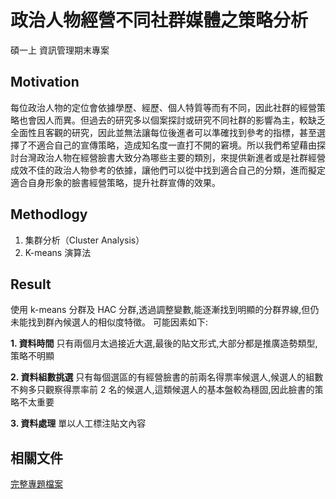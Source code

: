 # 政治人物經營不同社群媒體之策略分析

碩一上 資訊管理期末專案

## Motivation

每位政治人物的定位會依據學歷、經歷、個人特質等而有不同，因此社群的經營策略也會因人而異。但過去的研究多以個案探討或研究不同社群的影響為主，較缺乏全面性且客觀的研究，因此並無法讓每位後進者可以準確找到參考的指標，甚至選擇了不適合自己的宣傳策略，造成知名度一直打不開的窘境。所以我們希望藉由探討台灣政治人物在經營臉書大致分為哪些主要的類別，來提供新進者或是社群經營成效不佳的政治人物參考的依據，讓他們可以從中找到適合自己的分類，進而擬定適合自身形象的臉書經營策略，提升社群宣傳的效果。

## Methodlogy

1. 集群分析（Cluster Analysis）
2. K-means 演算法

## Result

使用 k-means 分群及 HAC 分群,透過調整變數,能逐漸找到明顯的分群界線,但仍未能找到群內候選人的相似度特徵。 可能因素如下:

**1. 資料時間**
只有兩個月太過接近大選,最後的貼文形式,大部分都是推廣造勢類型,策略不明顯

**2. 資料組數挑選**
只有每個選區的有經營臉書的前兩名得票率候選人,候選人的組數不夠多只觀察得票率前 2 名的候選人,這類候選人的基本盤較為穩固,因此臉書的策略不太重要

**3. 資料處理**
單以人工標注貼文內容

## 相關文件

[完整專題檔案](https://drive.google.com/file/d/1G5TdpdjaXU811q_nN1Hjhyp09fdPNwnn/view?usp=sharing)
